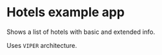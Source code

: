 # Hotels example app

Shows a list of hotels with basic and extended info.

Uses `VIPER` architecture.
